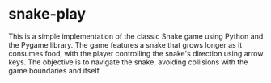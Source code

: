# snake-play
This is a simple implementation of the classic Snake game using Python and the Pygame library. The game features a snake that grows longer as it consumes food, with the player controlling the snake's direction using arrow keys. The objective is to navigate the snake, avoiding collisions with the game boundaries and itself. 
